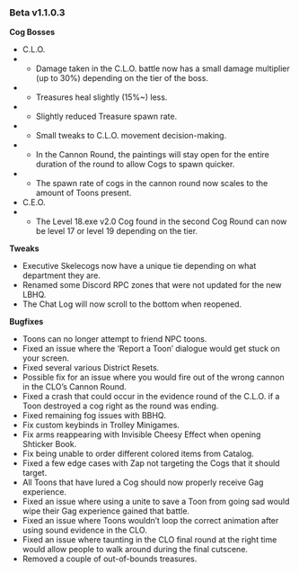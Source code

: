 ### Beta v1.1.0.3

**Cog Bosses**
- C.L.O.
- - Damage taken in the C.L.O. battle now has a small damage multiplier (up to 30%) depending on the tier of the boss.
- - Treasures heal slightly (15%~) less.
- - Slightly reduced Treasure spawn rate.
- - Small tweaks to C.L.O. movement decision-making.
- - In the Cannon Round, the paintings will stay open for the entire duration of the round to allow Cogs to spawn quicker.
- - The spawn rate of cogs in the cannon round now scales to the amount of Toons present.
- C.E.O.
- - The Level 18.exe v2.0 Cog found in the second Cog Round can now be level 17 or level 19 depending on the tier.

**Tweaks**
- Executive Skelecogs now have a unique tie depending on what department they are.
- Renamed some Discord RPC zones that were not updated for the new LBHQ.
- The Chat Log will now scroll to the bottom when reopened. 

**Bugfixes**
- Toons can no longer attempt to friend NPC toons.
- Fixed an issue where the ‘Report a Toon’ dialogue would get stuck on your screen.
- Fixed several various District Resets.
- Possible fix for an issue where you would fire out of the wrong cannon in the CLO’s Cannon Round.
- Fixed a crash that could occur in the evidence round of the C.L.O. if a Toon destroyed a cog right as the round was ending.
- Fixed remaining fog issues with BBHQ.
- Fix custom keybinds in Trolley Minigames.
- Fix arms reappearing with Invisible Cheesy Effect when opening Shticker Book.
- Fix being unable to order different colored items from Catalog.
- Fixed a few edge cases with Zap not targeting the Cogs that it should target.
- All Toons that have lured a Cog should now properly receive Gag experience.
- Fixed an issue where using a unite to save a Toon from going sad would wipe their Gag experience gained that battle.
- Fixed an issue where Toons wouldn’t loop the correct animation after using sound evidence in the CLO.
- Fixed an issue where taunting in the CLO final round at the right time would allow people to walk around during the final cutscene.
- Removed a couple of out-of-bounds treasures.